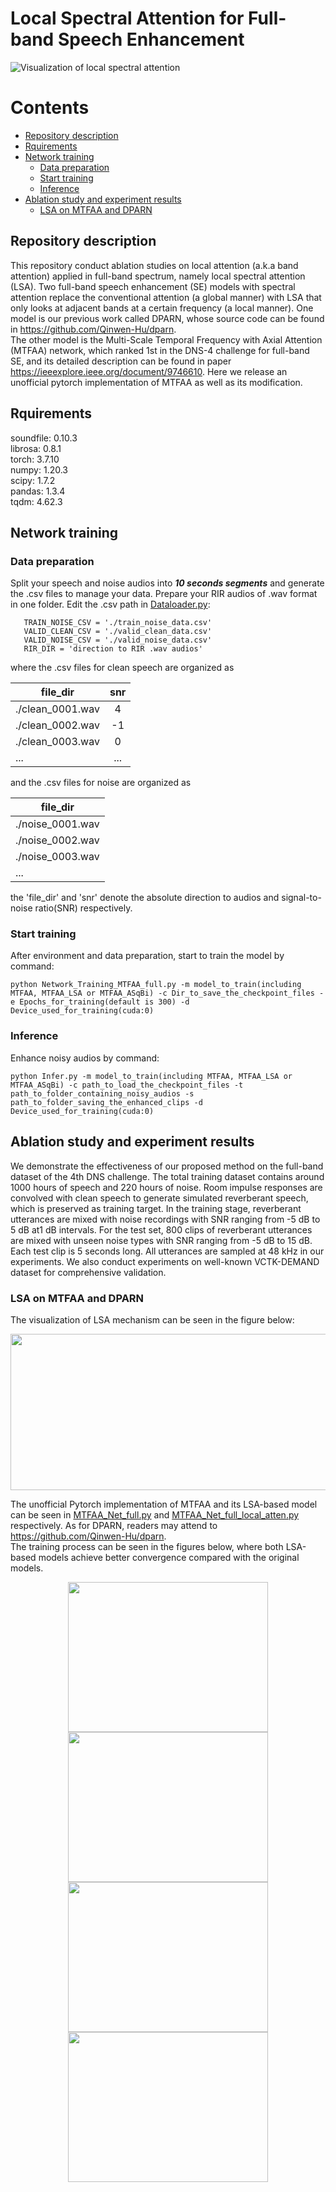 # Local Spectral Attention for Full-band Speech Enhancement  
![Visualization of local spectral attention](https://user-images.githubusercontent.com/103247057/222057044-e8cdc198-23c2-4fc7-b548-0ec98da8377d.png)

# Contents
- [Repository description](#repository-description)
- [Rquirements](#rquirements)
- [Network training](#network-training)
	- [Data preparation](#data-preparation)
	- [Start training](#start-training)
	- [Inference](#inference)
- [Ablation study and experiment results](#ablation-study-and-experiment-results)
	- [LSA on MTFAA and DPARN](#lsa-on-mtfaa-and-dparn)

## Repository description
This repository conduct ablation studies on local attention (a.k.a band attention) applied in full-band spectrum, namely local spectral attention (LSA). Two full-band speech enhancement (SE) models with spectral attention replace the conventional attention (a global manner) with LSA that only looks at adjacent bands at a certain frequency (a local manner). One model is our previous work called DPARN, whose source code can be found in https://github.com/Qinwen-Hu/dparn.   
The other model is the Multi-Scale Temporal Frequency with Axial Attention (MTFAA) network, which ranked 1st in the DNS-4 challenge for full-band SE, and its detailed description can be found in paper https://ieeexplore.ieee.org/document/9746610. Here we release an unofficial pytorch implementation of MTFAA as well as its modification.  

## Rquirements
soundfile: 0.10.3  
librosa:   0.8.1  
torch:     3.7.10  
numpy:     1.20.3  
scipy:     1.7.2  
pandas:    1.3.4  
tqdm:      4.62.3  

## Network training
### Data preparation
Split your speech and noise audios into ***10 seconds segments*** and generate the .csv files to manage your data. Prepare your RIR audios of .wav format in one folder. Edit the .csv path in [Dataloader.py](https://github.com/ZhongshuHou/LSA/blob/main/Dataloader.py):  
```TRAIN_CLEAN_CSV = './train_clean_data.csv'  
   TRAIN_NOISE_CSV = './train_noise_data.csv'  
   VALID_CLEAN_CSV = './valid_clean_data.csv'  
   VALID_NOISE_CSV = './valid_noise_data.csv'  
   RIR_DIR = 'direction to RIR .wav audios'
```
where the .csv files for clean speech are organized as  

|file_dir|snr|
| ---------- | :-----------:  | 
| ./clean_0001.wav | 4 |
| ./clean_0002.wav | -1 |
| ./clean_0003.wav | 0 |
| ... | ... |

and the .csv files for noise are organized as  

|file_dir|
| ---------- |
| ./noise_0001.wav |
| ./noise_0002.wav |
| ./noise_0003.wav |
| ... |

the 'file_dir' and 'snr' denote the absolute direction to audios and signal-to-noise ratio(SNR) respectively.

### Start training
After environment and data preparation, start to train the model by command:  
```
python Network_Training_MTFAA_full.py -m model_to_train(including MTFAA, MTFAA_LSA or MTFAA_ASqBi) -c Dir_to_save_the_checkpoint_files -e Epochs_for_training(default is 300) -d Device_used_for_training(cuda:0)
```
### Inference
Enhance noisy audios by command:  
```
python Infer.py -m model_to_train(including MTFAA, MTFAA_LSA or MTFAA_ASqBi) -c path_to_load_the_checkpoint_files -t path_to_folder_containing_noisy_audios -s path_to_folder_saving_the_enhanced_clips -d Device_used_for_training(cuda:0)
```
## Ablation study and experiment results
We demonstrate the effectiveness of our proposed method on the full-band dataset of the 4th DNS challenge. The total training dataset contains around 1000 hours of speech and 220 hours of noise. Room impulse responses are convolved with clean speech to generate simulated reverberant speech, which is preserved as training target. In the training stage, reverberant utterances are mixed with noise recordings with SNR ranging from -5 dB to 5 dB at1 dB intervals. For the test set, 800 clips of reverberant utterances are mixed with unseen noise types with SNR ranging from -5 dB to 15 dB. Each test clip is 5 seconds long. All utterances are sampled at 48 kHz in our experiments. We also conduct experiments on well-known VCTK-DEMAND dataset for comprehensive validation.

### LSA on MTFAA and DPARN
The visualization of LSA mechanism can be seen in the figure below:  
<!-- ![LSA](https://user-images.githubusercontent.com/103247057/222067488-191bf69f-238a-4616-96dd-582946f6473c.png) -->
<!-- <img src="https://user-images.githubusercontent.com/103247057/222067488-191bf69f-238a-4616-96dd-582946f6473c.png" width="600" height="300" /> -->
<div align=center><img src="https://user-images.githubusercontent.com/103247057/222067488-191bf69f-238a-4616-96dd-582946f6473c.png" width="600" height="250" /></div>  

The unofficial Pytorch implementation of MTFAA and its LSA-based model can be seen in [MTFAA_Net_full.py](https://github.com/ZhongshuHou/LSA/blob/main/MTFAA_Net_full.py) and [MTFAA_Net_full_local_atten.py](https://github.com/ZhongshuHou/LSA/blob/main/MTFAA_Net_full_local_atten.py) respectively. As for DPARN, readers may attend to https://github.com/Qinwen-Hu/dparn.  
The training process can be seen in the figures below, where both LSA-based models achieve better convergence compared with the original models. 
<!-- ![trainloss_dparn](https://user-images.githubusercontent.com/103247057/222072535-ab00598c-448d-47ff-9cf3-77e7da8d302c.jpeg) -->
<!-- ![Validation](https://user-images.githubusercontent.com/103247057/222072910-c3c7730d-b7be-45ca-9591-5706c395f1ad.jpeg) -->
<div align=center><img src="https://user-images.githubusercontent.com/103247057/222072535-ab00598c-448d-47ff-9cf3-77e7da8d302c.jpeg" width="320" height="240" /><img src="https://user-images.githubusercontent.com/103247057/222072910-c3c7730d-b7be-45ca-9591-5706c395f1ad.jpeg" width="320" height="240" /></div>
<!-- ![trainloss_mtfaa](https://user-images.githubusercontent.com/103247057/222074817-58680383-6d61-42c6-9f94-eb4c58ecefab.jpeg)
![Validation_mtfaa](https://user-images.githubusercontent.com/103247057/222074828-44bc05e4-c05e-40bc-b4b5-060cdb7030a7.jpeg) -->
<div align=center><img src="https://user-images.githubusercontent.com/103247057/222074817-58680383-6d61-42c6-9f94-eb4c58ecefab.jpeg" width="320" height="240" /><img src="https://user-images.githubusercontent.com/103247057/222074828-44bc05e4-c05e-40bc-b4b5-060cdb7030a7.jpeg" width="320" height="240" /></div>
